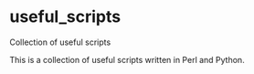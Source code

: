 # useful_scripts
Collection of useful scripts

This is a collection of useful scripts written in Perl and Python.
